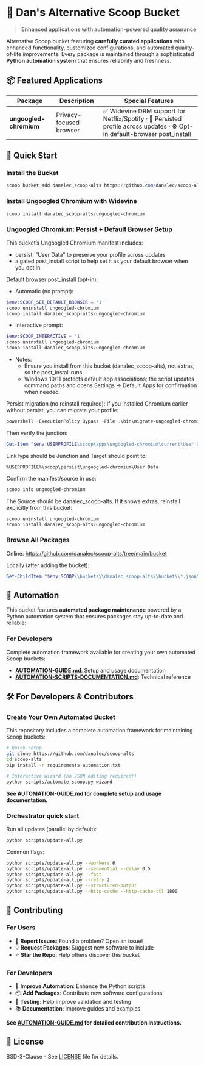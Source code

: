# 🚀 Dan's Alternative Scoop Bucket

> **Enhanced applications with automation-powered quality assurance**

Alternative Scoop bucket featuring **carefully curated applications** with enhanced functionality, customized configurations, and automated quality-of-life improvements. Every package is maintained through a sophisticated **Python automation system** that ensures reliability and freshness.

## 📦 Featured Applications

| Package | Description | Special Features |
|---------|-------------|------------------|
| **ungoogled-chromium** | Privacy-focused browser | ✅ Widevine DRM support for Netflix/Spotify · 💾 Persisted profile across updates · ⚙️ Opt-in default-browser post_install

## 🚀 Quick Start

### Install the Bucket
```powershell
scoop bucket add danalec_scoop-alts https://github.com/danalec/scoop-alts
```

### Install Ungoogled Chromium with Widevine
```powershell
scoop install danalec_scoop-alts/ungoogled-chromium
```

### Ungoogled Chromium: Persist + Default Browser Setup

This bucket’s Ungoogled Chromium manifest includes:
- persist: "User Data" to preserve your profile across updates
- a gated post_install script to help set it as your default browser when you opt in

Default browser post_install (opt-in):
- Automatic (no prompt):
```powershell
$env:SCOOP_SET_DEFAULT_BROWSER = '1'
scoop uninstall ungoogled-chromium
scoop install danalec_scoop-alts/ungoogled-chromium
```
- Interactive prompt:
```powershell
$env:SCOOP_INTERACTIVE = '1'
scoop uninstall ungoogled-chromium
scoop install danalec_scoop-alts/ungoogled-chromium
```
- Notes:
  - Ensure you install from this bucket (danalec_scoop-alts), not extras, so the post_install runs.
  - Windows 10/11 protects default app associations; the script updates command paths and opens Settings → Default Apps for confirmation when needed.

Persist migration (no reinstall required):
If you installed Chromium earlier without persist, you can migrate your profile:
```powershell
powershell -ExecutionPolicy Bypass -File .\bin\migrate-ungoogled-chromium-persist.ps1
```
Then verify the junction:
```powershell
Get-Item "$env:USERPROFILE\scoop\apps\ungoogled-chromium\current\User Data" | Format-List *
```
LinkType should be Junction and Target should point to:
```
%USERPROFILE%\scoop\persist\ungoogled-chromium\User Data
```

Confirm the manifest/source in use:
```powershell
scoop info ungoogled-chromium
```
The Source should be danalec_scoop-alts. If it shows extras, reinstall explicitly from this bucket:
```powershell
scoop uninstall ungoogled-chromium
scoop install danalec_scoop-alts/ungoogled-chromium
```

### Browse All Packages
Online:
https://github.com/danalec/scoop-alts/tree/main/bucket

Locally (after adding the bucket):
```powershell
Get-ChildItem "$env:SCOOP\\buckets\\danalec_scoop-alts\\bucket\\*.json" | Select-Object -ExpandProperty BaseName
```

## 🤖 Automation

This bucket features **automated package maintenance** powered by a Python automation system that ensures packages stay up-to-date and reliable:

### For Developers
Complete automation framework available for creating your own automated Scoop buckets:
- **[AUTOMATION-GUIDE.md](AUTOMATION-GUIDE.md)**: Setup and usage documentation
- **[AUTOMATION-SCRIPTS-DOCUMENTATION.md](AUTOMATION-SCRIPTS-DOCUMENTATION.md)**: Technical reference

## 🛠️ For Developers & Contributors

### **Create Your Own Automated Bucket**
This repository includes a complete automation framework for maintaining Scoop buckets:

```bash
# Quick setup
git clone https://github.com/danalec/scoop-alts
cd scoop-alts
pip install -r requirements-automation.txt

# Interactive wizard (no JSON editing required!)
python scripts/automate-scoop.py wizard
```

**See [AUTOMATION-GUIDE.md](AUTOMATION-GUIDE.md) for complete setup and usage documentation.**

### Orchestrator quick start
Run all updates (parallel by default):
```bash
python scripts/update-all.py
```
Common flags:
```bash
python scripts/update-all.py --workers 6
python scripts/update-all.py --sequential --delay 0.5
python scripts/update-all.py --fast
python scripts/update-all.py --retry 2
python scripts/update-all.py --structured-output
python scripts/update-all.py --http-cache --http-cache-ttl 1800
```

## 🤝 Contributing

### **For Users**
- 🐛 **Report Issues**: Found a problem? Open an issue!
- 💡 **Request Packages**: Suggest new software to include
- ⭐ **Star the Repo**: Help others discover this bucket

### **For Developers**
- 🔧 **Improve Automation**: Enhance the Python scripts
- 📦 **Add Packages**: Contribute new software configurations
- 🧪 **Testing**: Help improve validation and testing
- 📚 **Documentation**: Improve guides and examples

**See [AUTOMATION-GUIDE.md](AUTOMATION-GUIDE.md) for detailed contribution instructions.**

## 📄 License

BSD-3-Clause - See [LICENSE](LICENSE) file for details.

